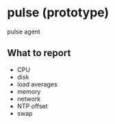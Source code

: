 # pulse (prototype)
pulse agent


## What to report

* CPU
* disk
* load averages
* memory
* network
* NTP offset
* swap
